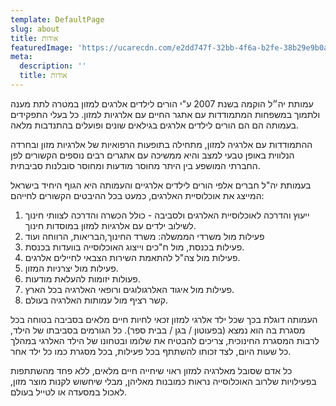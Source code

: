 ```yaml
---
template: DefaultPage
slug: about
title: אודות
featuredImage: 'https://ucarecdn.com/e2dd747f-32bb-4f6a-b2fe-38b29e9b0a2d/'
meta:
  description: ''
  title: אודות
---
```

עמותת יה״ל הוקמה בשנת 2007 ע"י הורים לילדים אלרגים למזון במטרה לתת מענה ולתמוך במשפחות המתמודדות עם אתגר החיים עם אלרגיות למזון. כל בעלי התפקידים בעמותה הם הם הורים לילדים אלרגים בגילאים שונים ופועלים בהתנדבות מלאה. 

ההתמודדות עם אלרגיה למזון, מתחילה בתופעות הרפואיות של אלרגיות מזון ובחרדה הנלווית באופן טבעי למצב והיא ממשיכה עם אתגרים רבים נוספים הקשורים לפן החברתי המושפע בין היתר מחוסר מודעות ומחוסר סובלנות סביבתית. 

בעמותת יה"ל חברים אלפי הורים לילדים אלרגיים והעמותה היא הגוף היחיד בישראל המייצג את אוכלוסיית האלרגים, כמעט בכל ההיבטים הקשורים לחייהם: 

1. ייעוץ והדרכה לאוכלוסיית האלרגים ולסביבה - כולל הכשרה והדרכה לצוותי חינוך לשילוב ילדים עם אלרגיות למזון במוסדות חינוך. 
2. פעילות מול משרדי הממשלה: משרד החינוך,הבריאות, הרווחה ועוד
3. פעילות בכנסת, מול ח"כים וייצוג האוכלוסייה בוועדות בכנסת. 
4. פעילות מול צה"ל להתאמת השירות הצבאי לחיילים אלרגים. 
5. פעילות מול יצרניות המזון. 
6. פעולות יזומות להעלאת מודעות. 
7. פעילות מול איגוד האלרגולוגים ורופאי האלרגיה בכל הארץ. 
8. קשר רציף מול עמותות האלרגיה בעולם.

 



העמותה דוגלת בכך שכל ילד אלרגי למזון זכאי לחיות חיים מלאים בסביבה בטוחה בכל מסגרת בה הוא נמצא (בפעוטון / בגן / בבית ספר). כל הגורמים בסביבתו של הילד, לרבות המסגרת החינוכית, צריכים להבטיח את שלומו ובטחונו של הילד האלרגי במהלך כל שעות היום, לצד זכותו להשתתף בכל פעילות, בכל מסגרת כמו כל ילד אחר.

 

כל אדם שסובל מאלרגיה למזון ראוי שיחייה חיים מלאים, ללא פחד מהשתתפות בפעילויות שלרוב האוכלוסייה נראות כמובנות מאליהן, מבלי שיחשוש לקנות מוצר מזון, לאכול במסעדה או לטייל בעולם. 









##
